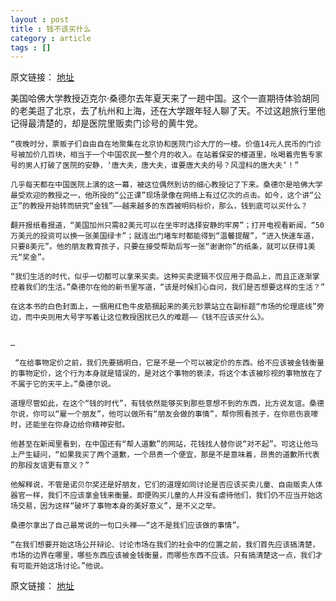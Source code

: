 ```yaml
---
layout : post
title : 钱不该买什么
category : article
tags : []
---
```


原文链接： [地址](http://zqb.cyol.com/html/2012-10/24/nw.D110000zgqnb_20121024_1-12.htm)

 美国哈佛大学教授迈克尔·桑德尔去年夏天来了一趟中国。这个一直期待体验胡同的老美逛了北京，去了杭州和上海，还在大学跟年轻人聊了天。不过这趟旅行里他记得最清楚的，却是医院里贩卖门诊号的黄牛党。

    “夜晚时分，票贩子们自由自在地聚集在北京协和医院门诊大厅的一楼。价值14元人民币的门诊号被加价几百块，相当于一个中国农民一整个月的收入。在站着保安的楼道里，吆喝着兜售专家号的男人打破了医院的安静，‘唐大夫，唐大夫，谁要唐大夫的号？风湿科的唐大夫’！”

    几乎每天都在中国医院上演的这一幕，被这位偶然到访的细心教授记了下来。桑德尔是哈佛大学最受欢迎的教授之一，他所授的“公正课”现场录像在网络上有过亿次的点击。如今，这个讲“公正”的教授开始转而研究“金钱”——越来越多的东西被明码标价，那么，钱到底可以买什么？

    翻开报纸看报道，“美国加州只需82美元可以在坐牢时选择安静的牢房”；打开电视看新闻，“50万美元的投资可以换一张美国绿卡”；就连出门堵车时都能得到“温馨提醒”，“进入快速车道，只要8美元”。他的朋友教育孩子，只要在接受帮助后写一张“谢谢你”的纸条，就可以获得1美元“奖金”。

    “我们生活的时代，似乎一切都可以拿来买卖。这种买卖逻辑不仅应用于商品上，而且正逐渐掌控着我们的生活。”桑德尔在他的新书里写道，“该是时候扪心自问，我们是否想要这样的生活？”

    在这本书的白色封面上，一捆用红色牛皮筋捆起来的美元钞票站立在副标题“市场的伦理底线”旁边，而中央则用大号字写着让这位教授困扰已久的难题——《钱不应该买什么》。
    
    
    …
    
     “在给事物定价之前，我们先要搞明白，它是不是一个可以被定价的东西。给不应该被金钱衡量的事物定价，这个行为本身就是错误的，是对这个事物的亵渎，将这个本该被珍视的事物放在了不属于它的天平上。”桑德尔说。

    道理尽管如此，在这个“钱的时代”，有钱依然能够买到那些意想不到的东西，比方说友谊。桑德尔说，你可以“雇一个朋友”，他可以做所有“朋友会做的事情”，帮你照看孩子，在你悲伤哀嚎时，还能坐在你身边给你精神安慰。

    他甚至在新闻里看到，在中国还有“帮人道歉”的网站，花钱找人替你说“对不起”。可这让他马上产生疑问，“如果我买了两个道歉，一个昂贵一个便宜，那是不是意味着，昂贵的道歉所代表的那段友谊更有意义？”

    他解释说，不管是诺贝尔奖还是好朋友，它们的道理如同讨论是否应该买卖儿童、自由贩卖人体器官一样，我们不应该拿金钱来衡量。即便购买儿童的人并没有虐待他们，我们仍不应当开始这场交易，因为这样“破坏了事物本身的美好意义”，是不义之举。

    桑德尔拿出了自己最常说的一句口头禅——“这不是我们应该做的事情”。

    “在我们想要开始这场公开辩论、讨论市场在我们的社会中的位置之前，我们首先应该搞清楚，市场的边界在哪里，哪些东西应该被金钱衡量，而哪些东西不应该。只有搞清楚这一点，我们才有可能开始这场讨论。”他说。
    

原文链接： [地址](http://zqb.cyol.com/html/2012-10/24/nw.D110000zgqnb_20121024_1-12.htm)